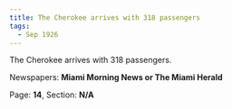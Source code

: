 ```yaml
---  
title: The Cherokee arrives with 318 passengers  
tags:  
  - Sep 1926  
---  
```

  
The Cherokee arrives with 318 passengers.  
  
Newspapers: **Miami Morning News or The Miami Herald**  
  
Page: **14**, Section: **N/A** 
